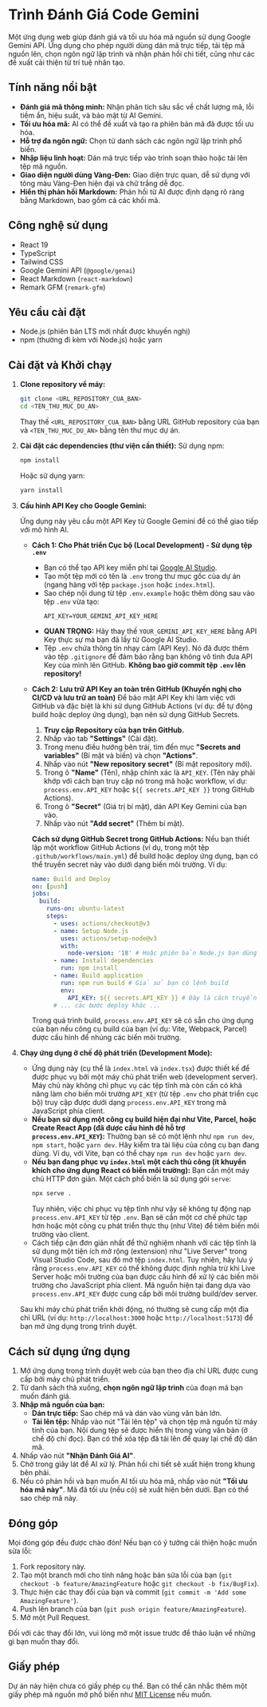 # Trình Đánh Giá Code Gemini

Một ứng dụng web giúp đánh giá và tối ưu hóa mã nguồn sử dụng Google Gemini API. Ứng dụng cho phép người dùng dán mã trực tiếp, tải tệp mã nguồn lên, chọn ngôn ngữ lập trình và nhận phản hồi chi tiết, cũng như các đề xuất cải thiện từ trí tuệ nhân tạo.

<!-- [Thêm ảnh chụp màn hình ứng dụng tại đây] -->

## Tính năng nổi bật

*   **Đánh giá mã thông minh:** Nhận phân tích sâu sắc về chất lượng mã, lỗi tiềm ẩn, hiệu suất, và bảo mật từ AI Gemini.
*   **Tối ưu hóa mã:** AI có thể đề xuất và tạo ra phiên bản mã đã được tối ưu hóa.
*   **Hỗ trợ đa ngôn ngữ:** Chọn từ danh sách các ngôn ngữ lập trình phổ biến.
*   **Nhập liệu linh hoạt:** Dán mã trực tiếp vào trình soạn thảo hoặc tải lên tệp mã nguồn.
*   **Giao diện người dùng Vàng-Đen:** Giao diện trực quan, dễ sử dụng với tông màu Vàng-Đen hiện đại và chữ trắng dễ đọc.
*   **Hiển thị phản hồi Markdown:** Phản hồi từ AI được định dạng rõ ràng bằng Markdown, bao gồm cả các khối mã.

## Công nghệ sử dụng

*   React 19
*   TypeScript
*   Tailwind CSS
*   Google Gemini API (`@google/genai`)
*   React Markdown (`react-markdown`)
*   Remark GFM (`remark-gfm`)

## Yêu cầu cài đặt

*   Node.js (phiên bản LTS mới nhất được khuyến nghị)
*   npm (thường đi kèm với Node.js) hoặc yarn

## Cài đặt và Khởi chạy

1.  **Clone repository về máy:**
    ```bash
    git clone <URL_REPOSITORY_CUA_BAN>
    cd <TEN_THU_MUC_DU_AN>
    ```
    Thay thế `<URL_REPOSITORY_CUA_BAN>` bằng URL GitHub repository của bạn và `<TEN_THU_MUC_DU_AN>` bằng tên thư mục dự án.

2.  **Cài đặt các dependencies (thư viện cần thiết):**
    Sử dụng npm:
    ```bash
    npm install
    ```
    Hoặc sử dụng yarn:
    ```bash
    yarn install
    ```

3.  **Cấu hình API Key cho Google Gemini:**

    Ứng dụng này yêu cầu một API Key từ Google Gemini để có thể giao tiếp với mô hình AI.

    *   **Cách 1: Cho Phát triển Cục bộ (Local Development) - Sử dụng tệp `.env`**
        *   Bạn có thể tạo API key miễn phí tại [Google AI Studio](https://aistudio.google.com/app/apikey).
        *   Tạo một tệp mới có tên là `.env` trong thư mục gốc của dự án (ngang hàng với tệp `package.json` hoặc `index.html`).
        *   Sao chép nội dung từ tệp `.env.example` hoặc thêm dòng sau vào tệp `.env` vừa tạo:
            ```env
            API_KEY=YOUR_GEMINI_API_KEY_HERE
            ```
        *   **QUAN TRỌNG:** Hãy thay thế `YOUR_GEMINI_API_KEY_HERE` bằng API Key thực sự mà bạn đã lấy từ Google AI Studio.
        *   Tệp `.env` chứa thông tin nhạy cảm (API Key). Nó đã được thêm vào tệp `.gitignore` để đảm bảo rằng bạn không vô tình đưa API Key của mình lên GitHub. **Không bao giờ commit tệp `.env` lên repository!**

    *   **Cách 2: Lưu trữ API Key an toàn trên GitHub (Khuyến nghị cho CI/CD và lưu trữ an toàn)**
        Để bảo mật API Key khi làm việc với GitHub và đặc biệt là khi sử dụng GitHub Actions (ví dụ: để tự động build hoặc deploy ứng dụng), bạn nên sử dụng GitHub Secrets.
        1.  **Truy cập Repository của bạn trên GitHub.**
        2.  Nhấp vào tab **"Settings"** (Cài đặt).
        3.  Trong menu điều hướng bên trái, tìm đến mục **"Secrets and variables"** (Bí mật và biến) và chọn **"Actions"**.
        4.  Nhấp vào nút **"New repository secret"** (Bí mật repository mới).
        5.  Trong ô **"Name"** (Tên), nhập chính xác là `API_KEY`. (Tên này phải khớp với cách bạn truy cập nó trong mã hoặc workflow, ví dụ: `process.env.API_KEY` hoặc `${{ secrets.API_KEY }}` trong GitHub Actions).
        6.  Trong ô **"Secret"** (Giá trị bí mật), dán API Key Gemini của bạn vào.
        7.  Nhấp vào nút **"Add secret"** (Thêm bí mật).

        **Cách sử dụng GitHub Secret trong GitHub Actions:**
        Nếu bạn thiết lập một workflow GitHub Actions (ví dụ, trong một tệp `.github/workflows/main.yml`) để build hoặc deploy ứng dụng, bạn có thể truyền secret này vào dưới dạng biến môi trường. Ví dụ:
        ```yaml
        name: Build and Deploy
        on: [push]
        jobs:
          build:
            runs-on: ubuntu-latest
            steps:
              - uses: actions/checkout@v3
              - name: Setup Node.js
                uses: actions/setup-node@v3
                with:
                  node-version: '18' # Hoặc phiên bản Node.js bạn dùng
              - name: Install dependencies
                run: npm install
              - name: Build application
                run: npm run build # Giả sử bạn có lệnh build
                env:
                  API_KEY: ${{ secrets.API_KEY }} # Đây là cách truyền secret
              # ... các bước deploy khác ...
        ```
        Trong quá trình build, `process.env.API_KEY` sẽ có sẵn cho ứng dụng của bạn nếu công cụ build của bạn (ví dụ: Vite, Webpack, Parcel) được cấu hình để nhúng các biến môi trường.

4.  **Chạy ứng dụng ở chế độ phát triển (Development Mode):**
    *   Ứng dụng này (cụ thể là `index.html` và `index.tsx`) được thiết kế để được phục vụ bởi một máy chủ phát triển web (development server). Máy chủ này không chỉ phục vụ các tệp tĩnh mà còn cần có khả năng làm cho biến môi trường `API_KEY` (từ tệp `.env` cho phát triển cục bộ) truy cập được dưới dạng `process.env.API_KEY` trong mã JavaScript phía client.
    *   **Nếu bạn sử dụng một công cụ build hiện đại như Vite, Parcel, hoặc Create React App (đã được cấu hình để hỗ trợ `process.env.API_KEY`):**
        Thường bạn sẽ có một lệnh như `npm run dev`, `npm start`, hoặc `yarn dev`. Hãy kiểm tra tài liệu của công cụ bạn đang dùng. Ví dụ, với Vite, bạn có thể chạy `npm run dev` hoặc `yarn dev`.
    *   **Nếu bạn đang phục vụ `index.html` một cách thủ công (ít khuyến khích cho ứng dụng React có biến môi trường):**
        Bạn cần một máy chủ HTTP đơn giản. Một cách phổ biến là sử dụng gói `serve`:
        ```bash
        npx serve .
        ```
        Tuy nhiên, việc chỉ phục vụ tệp tĩnh như vậy sẽ không tự động nạp `process.env.API_KEY` từ tệp `.env`. Bạn sẽ cần một cơ chế phức tạp hơn hoặc một công cụ phát triển thực thụ (như Vite) để tiêm biến môi trường vào client.
    *   Cách tiếp cận đơn giản nhất để thử nghiệm nhanh với các tệp tĩnh là sử dụng một tiện ích mở rộng (extension) như "Live Server" trong Visual Studio Code, sau đó mở tệp `index.html`. Tuy nhiên, hãy lưu ý rằng `process.env.API_KEY` có thể không được định nghĩa trừ khi Live Server hoặc môi trường của bạn được cấu hình để xử lý các biến môi trường cho JavaScript phía client. Mã nguồn hiện tại đang dựa vào `process.env.API_KEY` được cung cấp bởi môi trường build/dev server.

    Sau khi máy chủ phát triển khởi động, nó thường sẽ cung cấp một địa chỉ URL (ví dụ: `http://localhost:3000` hoặc `http://localhost:5173`) để bạn mở ứng dụng trong trình duyệt.

## Cách sử dụng ứng dụng

1.  Mở ứng dụng trong trình duyệt web của bạn theo địa chỉ URL được cung cấp bởi máy chủ phát triển.
2.  Từ danh sách thả xuống, **chọn ngôn ngữ lập trình** của đoạn mã bạn muốn đánh giá.
3.  **Nhập mã nguồn của bạn:**
    *   **Dán trực tiếp:** Sao chép mã và dán vào vùng văn bản lớn.
    *   **Tải lên tệp:** Nhấp vào nút "Tải lên tệp" và chọn tệp mã nguồn từ máy tính của bạn. Nội dung tệp sẽ được hiển thị trong vùng văn bản (ở chế độ chỉ đọc). Bạn có thể xóa tệp đã tải lên để quay lại chế độ dán mã.
4.  Nhấp vào nút **"Nhận Đánh Giá AI"**.
5.  Chờ trong giây lát để AI xử lý. Phản hồi chi tiết sẽ xuất hiện trong khung bên phải.
6.  Nếu có phản hồi và bạn muốn AI tối ưu hóa mã, nhấp vào nút **"Tối ưu hóa mã này"**. Mã đã tối ưu (nếu có) sẽ xuất hiện bên dưới. Bạn có thể sao chép mã này.

## Đóng góp

Mọi đóng góp đều được chào đón! Nếu bạn có ý tưởng cải thiện hoặc muốn sửa lỗi:
1.  Fork repository này.
2.  Tạo một branch mới cho tính năng hoặc bản sửa lỗi của bạn (`git checkout -b feature/AmazingFeature` hoặc `git checkout -b fix/BugFix`).
3.  Thực hiện các thay đổi của bạn và commit (`git commit -m 'Add some AmazingFeature'`).
4.  Push lên branch của bạn (`git push origin feature/AmazingFeature`).
5.  Mở một Pull Request.

Đối với các thay đổi lớn, vui lòng mở một issue trước để thảo luận về những gì bạn muốn thay đổi.

## Giấy phép

Dự án này hiện chưa có giấy phép cụ thể. Bạn có thể cân nhắc thêm một giấy phép mã nguồn mở phổ biến như [MIT License](https://opensource.org/licenses/MIT) nếu muốn.
